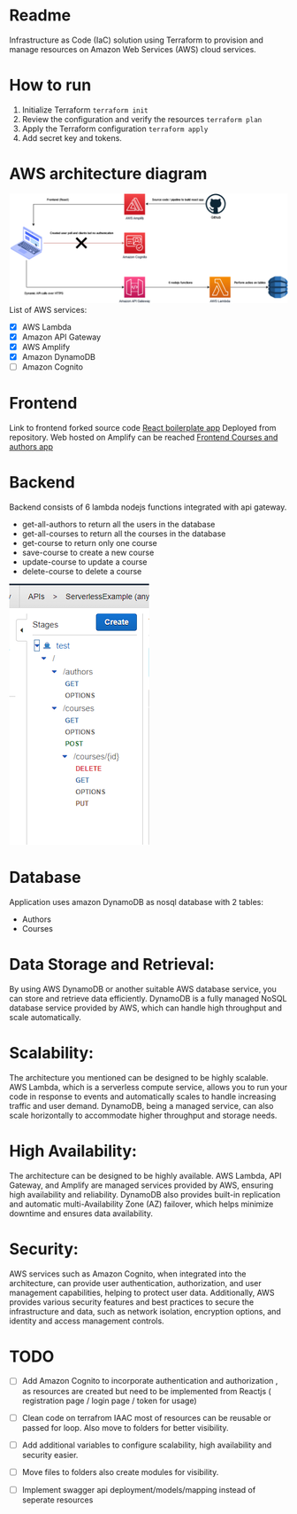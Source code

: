 # Readme
Infrastructure as Code (IaC) solution using Terraform to provision and manage resources on Amazon Web Services (AWS) cloud services.
# How to run 
1. Initialize Terraform `terraform init`
2. Review the configuration and verify the resources `terraform plan`
3. Apply the Terraform configuration `terraform apply`
4. Add secret key and tokens.
# AWS architecture diagram
![](src/architecture.png)
List of AWS services:
- [x] AWS Lambda
- [x] Amazon API Gateway
- [x] AWS Amplify
- [x] Amazon DynamoDB
- [ ] Amazon Cognito
# Frontend
Link to frontend forked source code [React boilerplate app](https://github.com/karolrav/React-front)
Deployed from repository.
Web hosted on Amplify can be reached [Frontend Courses and authors app](https://master.d1pv7v0gcev7ti.amplifyapp.com)
# Backend
Backend consists of 6 lambda nodejs functions integrated with api gateway.

* get-all-authors to return all the users in the database
* get-all-courses to return all the courses in the database
* get-course to return only one course
* save-course to create a new course
* update-course to update a course
* delete-course to delete a course

 ![](src/api_gateway.png) 
# Database
Application uses amazon DynamoDB as nosql database with 2 tables: 
* Authors
* Courses


# Data Storage and Retrieval:
By using AWS DynamoDB or another suitable AWS database service, you can store and retrieve data efficiently. DynamoDB is a fully managed NoSQL database service provided by AWS, which can handle high throughput and scale automatically.

# Scalability: 
The architecture you mentioned can be designed to be highly scalable. AWS Lambda, which is a serverless compute service, allows you to run your code in response to events and automatically scales to handle increasing traffic and user demand. DynamoDB, being a managed service, can also scale horizontally to accommodate higher throughput and storage needs.

# High Availability:
The architecture can be designed to be highly available. AWS Lambda, API Gateway, and Amplify are managed services provided by AWS, ensuring high availability and reliability. DynamoDB also provides built-in replication and automatic multi-Availability Zone (AZ) failover, which helps minimize downtime and ensures data availability.

# Security: 
AWS services such as Amazon Cognito, when integrated into the architecture, can provide user authentication, authorization, and user management capabilities, helping to protect user data. Additionally, AWS provides various security features and best practices to secure the infrastructure and data, such as network isolation, encryption options, and identity and access management controls.

# TODO
- [ ] Add Amazon Cognito to incorporate authentication and authorization , as resources are created but need to be implemented from Reactjs ( registration page / login page / token for usage)
- [ ] Clean code on terrafrom IAAC most of resources can be reusable or passed for loop. Also move to folders for better visibility.
- [ ] Add additional variables to configure scalability, high availability and security easier.
- [ ] Move files to folders also create modules for visibility.
- [ ] Implement swagger api deployment/models/mapping instead of seperate resources

